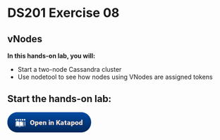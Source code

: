 # DS201 Exercise 08

## vNodes

**In this hands-on lab, you will:**
* Start a two-node Cassandra cluster
* Use nodetool to see how nodes using VNodes are assigned tokens


## Start the hands-on lab:

[![Open in KataPod](https://github.com/DataStax-Academy/katapod-shared-assets/blob/main/images/open-in-katapod.png)](https://gitpod.io/##https://github.com/drchung5/ds201-lab08/)